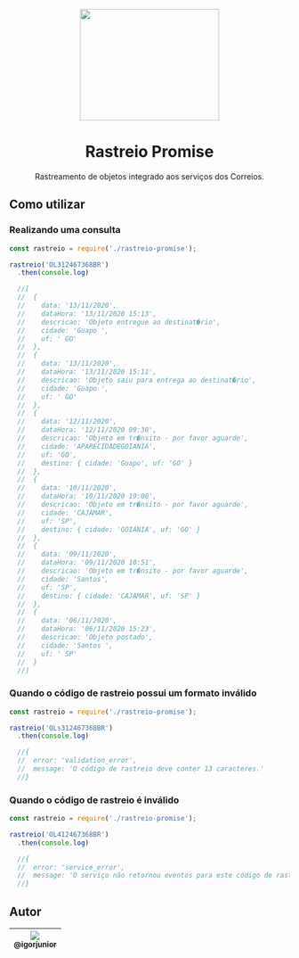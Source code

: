 <p align="center">
  <img src="https://i.imgur.com/tUAhDyr.png" width="250px" height="200px">
</p>

<h1 align="center">Rastreio Promise</h1>

<p align="center">
  Rastreamento de objetos integrado aos serviços dos Correios.
</p>

## Como utilizar


### Realizando uma consulta

``` js
const rastreio = require('./rastreio-promise');

rastreio('OL312467368BR')
  .then(console.log)

  //[
  //  {
  //    data: '13/11/2020',
  //    dataHora: '13/11/2020 15:13',
  //    descricao: 'Objeto entregue ao destinat�rio',
  //    cidade: 'Guapo ',
  //    uf: ' GO'
  //  },
  //  {
  //    data: '13/11/2020',
  //    dataHora: '13/11/2020 15:11',
  //    descricao: 'Objeto saiu para entrega ao destinat�rio',
  //    cidade: 'Guapo ',
  //    uf: ' GO'
  //  },
  //  {
  //    data: '12/11/2020',
  //    dataHora: '12/11/2020 09:30',
  //    descricao: 'Objeto em tr�nsito - por favor aguarde',
  //    cidade: 'APARECIDADEGOIANIA',
  //    uf: 'GO',
  //    destino: { cidade: 'Guapo', uf: 'GO' }
  //  },
  //  {
  //    data: '10/11/2020',
  //    dataHora: '10/11/2020 19:00',
  //    descricao: 'Objeto em tr�nsito - por favor aguarde',
  //    cidade: 'CAJAMAR',
  //    uf: 'SP',
  //    destino: { cidade: 'GOIANIA', uf: 'GO' }
  //  },
  //  {
  //    data: '09/11/2020',
  //    dataHora: '09/11/2020 10:51',
  //    descricao: 'Objeto em tr�nsito - por favor aguarde',
  //    cidade: 'Santos',
  //    uf: 'SP',
  //    destino: { cidade: 'CAJAMAR', uf: 'SP' }
  //  },
  //  {
  //    data: '06/11/2020',
  //    dataHora: '06/11/2020 15:23',
  //    descricao: 'Objeto postado',
  //    cidade: 'Santos ',
  //    uf: ' SP'
  //  }
  //]
```

### Quando o código de rastreio possui um formato inválido

``` js
const rastreio = require('./rastreio-promise');

rastreio('OLs312467368BR')
  .then(console.log)

  //{
  //  error: 'validation_error',
  //  message: 'O código de rastreio deve conter 13 caracteres.'
  //}
```

### Quando o código de rastreio é inválido

``` js
const rastreio = require('./rastreio-promise');

rastreio('OL412467368BR')
  .then(console.log)

  //{
  //  error: 'service_error',
  //  message: 'O serviço não retornou eventos para este código de rastreio.'
  //}
```

## Autor


| [<img src="https://avatars0.githubusercontent.com/u/53293017?v=3&s=115"><br><sub>@igorjunior</sub>](https://github.com/igorjunior) |
| :---: |